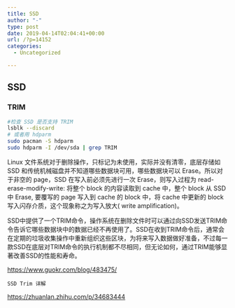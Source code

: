 ```yaml
---
title: SSD
author: "-"
type: post
date: 2019-04-14T02:04:41+00:00
url: /?p=14152
categories:
  - Uncategorized

---
```

## SSD
### TRIM

```bash
#检查 SSD 是否支持 TRIM
lsblk --discard
# 或者用 hdparm
sudo pacman -S hdparm
sudo hdparm -I /dev/sda | grep TRIM
```

Linux 文件系统对于删除操作，只标记为未使用，实际并没有清零，底层存储如 SSD 和传统机械磁盘并不知道哪些数据块可用，哪些数据块可以 Erase。所以对于非空的 page，SSD 在写入前必须先进行一次 Erase，则写入过程为 read-erase-modify-write: 将整个 block 的内容读取到 cache 中，整个 block 从 SSD 中 Erase, 要覆写的 page 写入到 cache 的 block 中，将 cache 中更新的 block 写入闪存介质，这个现象称之为写入放大( write amplification)。

SSD中提供了一个TRIM命令，操作系统在删除文件时可以通过向SSD发送TRIM命令告诉它哪些数据块中的数据已经不再使用了。SSD在收到TRIM命令后，通常会在定期的垃圾收集操作中重新组织这些区块，为将来写入数据做好准备，不过每一款SSD在底层对TRIM命令的执行机制都不尽相同，但无论如何，通过TRIM能够显著改善SSD的性能和寿命。

https://www.guokr.com/blog/483475/


  
    SSD Trim 详解
  



  
https://zhuanlan.zhihu.com/p/34683444